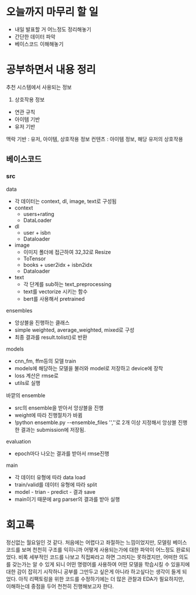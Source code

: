 

# 오늘까지 마무리 할 일
- 내일 발표할 거 어느정도 정리해놓기
- 간단한 데이터 파악
- 베이스코드 이해해놓기

# 공부하면서 내용 정리

추천 시스템에서 사용되는 정보

1. 상호작용 정보
- 연관 규칙
- 아이템 기반
- 유저 기반

맥락 기반 : 유저, 아이템, 상호작용 정보
컨텐츠 : 아이템 정보, 해당 유저의 상호작용


## 베이스코드
### src
data
- 각 데이터는 context, dl, image, text로 구성됨
- context
	- users+rating
	- DataLoader
- dl
	- user + isbn
	- Dataloader
- image
	- 이미지 폴더에 접근하여 32,32로 Resize
	- ToTensor
	- books + user2idx + isbn2idx
	- Dataloader
- text
	- 각 단계를 sub하는 text_preprocessing
	- text를 vectorize 시키는 함수
	- bert를 사용해서 pretrained

ensembles
- 앙상블을 진행하는 클래스
- simple weighted, average_weighted, mixed로 구성
- 최종 결과를 result.tolist()로 반환

models
- cnn_fm, ffm등의 모델
train
- models에 해당하는 모델을 불러와 model로 저장하고 device에 장착
- loss 계산은 rmse로
- utils로 실행

바깥의 ensemble
- src의 ensemble을 받아서 앙상블을 진행
- weight에 따라 진행절차가 바뀜
- !python ensemble.py --ensemble_files '',''로 2개 이상 지정해서 앙상블 진행한 결과는 submission에 저장됨.

evaluation
- epoch마다 나오는 결과를 받아서 rmse진행

main
- 각 데이터 유형에 따라 data load
- train/valid를 데이터 유형에 따라 split
- model - trian - predict - 결과 save
- main이기 때문에 arg parser의 결과를 받아 실행



# 회고록
정신없는 월요일인 것 같다. 처음에는 어렵다고 좌절하는 느낌이었지만, 모델링 베이스 코드를 보며 천천히 구조를 익히니까 어떻게 사용되는가에 대한 파악이 어느정도 완료되었다. 비록 세부적인 코드를 나보고 직접짜라고 하면 그러지는 못하겠지만, 어떠한 의도를 갖는가는 알 수 있게 되니 어떤 명령어를 사용하여 어떤 모델을 학습시킬 수 있을지에 대한 감이 잡히기 시작하니 공부를 그만두고 싶은게 아니라 하고싶다는 생각이 들게 되었다. 아직 리팩토링을 위한 코드를 수정하기에는 더 많은 관찰과 EDA가 필요하지만, 이해하는데 중점을 두어 천천히 진행해보고자 한다. 